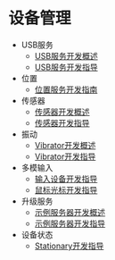 # 设备管理

- USB服务
  - [USB服务开发概述](usb-overview.md)
  - [USB服务开发指导](usb-guidelines.md)
- 位置
  - [位置服务开发指南](location-guidelines.md)
- 传感器
  - [传感器开发概述](sensor-overview.md)
  - [传感器开发指导](sensor-guidelines.md)
- 振动
  - [Vibrator开发概述](vibrator-overview.md)
  - [Vibrator开发指导](vibrator-guidelines.md)
- 多模输入
  - [输入设备开发指导](inputdevice-guidelines.md)
  - [鼠标光标开发指导](pointerstyle-guidelines.md)
- 升级服务
  - [示例服务器开发概述](sample-server-overview.md)
  - [示例服务器开发指导](sample-server-guidelines.md)
- 设备状态
  - [Stationary开发指导](stationary-guidelines.md)
